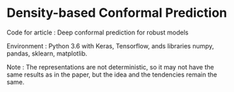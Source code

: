 # Density-based Conformal Prediction

Code for article : Deep conformal prediction for robust models

Environment : Python 3.6 with Keras, Tensorflow, ands libraries numpy, pandas, sklearn, matplotlib.

Note : The representations are not deterministic, so it may not have the same results as in the paper,
but the idea and the tendencies remain the same.
